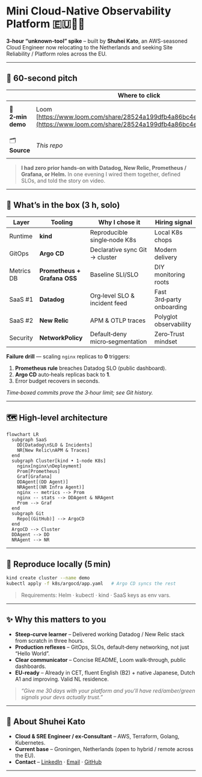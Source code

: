 # Mini Cloud-Native Observability Platform 🇪🇺🏃‍♂️

**3-hour “unknown-tool” spike** – built by **Shuhei Kato**, an AWS-seasoned Cloud Engineer now relocating to the Netherlands and seeking Site Reliability / Platform roles across the EU.

---

## 🚀 60-second pitch

|                   | Where to click                                                                                                                  | Why it matters                                     |
| ----------------- | ------------------------------------------------------------------------------------------------------------------------------- | -------------------------------------------------- |
| 🎥 **2‑min demo** | Loom [https://www.loom.com/share/28524a199dfb4a86bc4ed46723af5f14](https://www.loom.com/share/28524a199dfb4a86bc4ed46723af5f14) | Live failure‑injection ➜ auto‑healing ➜ dashboards |
| 🗂 **Source**     | *This repo*                                                                                                                     | IaC, GitOps, Helm, NetworkPolicy                   |

> **I had zero prior hands‑on with Datadog, New Relic, Prometheus / Grafana, or Helm.**
> In one evening I wired them together, defined SLOs, and told the story on video.

---

## 🧩 What’s in the box (3 h, solo)

| Layer      | Tooling                      | Why I chose it                  | Hiring signal             |
| ---------- | ---------------------------- | ------------------------------- | ------------------------- |
| Runtime    | **kind**                     | Reproducible single‑node K8s    | Local K8s chops           |
| GitOps     | **Argo CD**                  | Declarative sync Git → cluster  | Modern delivery           |
| Metrics DB | **Prometheus + Grafana OSS** | Baseline SLI/SLO                | DIY monitoring roots      |
| SaaS #1    | **Datadog**                  | Org‑level SLO & incident feed   | Fast 3rd‑party onboarding |
| SaaS #2    | **New Relic**                | APM & OTLP traces               | Polyglot observability    |
| Security   | **NetworkPolicy**            | Default‑deny micro‑segmentation | Zero‑Trust mindset        |

**Failure drill** — scaling `nginx` replicas to **0** triggers:

1. **Prometheus rule** breaches Datadog SLO (public dashboard).
2. **Argo CD** auto‑heals replicas back to **1**.
3. Error budget recovers in seconds.

*Time‑boxed commits prove the 3‑hour limit; see Git history.*

---

## 🗺 High‑level architecture

```mermaid
flowchart LR
  subgraph SaaS
    DD[Datadog\nSLO & Incidents]
    NR[New Relic\nAPM & Traces]
  end
  subgraph Cluster[kind • 1-node K8s]
    nginx[nginx\nDeployment]
    Prom[Prometheus]
    Graf[Grafana]
    DDAgent[(DD Agent)]
    NRAgent[(NR Infra Agent)]
    nginx -- metrics --> Prom
    nginx -- stats --> DDAgent & NRAgent
    Prom --> Graf
  end
  subgraph Git
    Repo[(GitHub)] --> ArgoCD
  end
  ArgoCD --> Cluster
  DDAgent --> DD
  NRAgent --> NR
```

---

## 🔄 Reproduce locally (5 min)

```bash
kind create cluster --name demo
kubectl apply -f k8s/argocd/app.yaml   # Argo CD syncs the rest
```

> Requirements: Helm · kubectl · kind · SaaS keys as env vars.

---

## ✨ Why this matters to you

* **Steep‑curve learner** – Delivered working Datadog / New Relic stack from scratch in three hours.
* **Production reflexes** – GitOps, SLOs, default‑deny networking, not just “Hello World”.
* **Clear communicator** – Concise README, Loom walk‑through, public dashboards.
* **EU‑ready** – Already in CET, fluent English (B2) + native Japanese, Dutch A1 and improving. Valid NL residence.

> *“Give me 30 days with your platform and you’ll have red/amber/green signals your devs actually trust.”*

---

## 📇 About Shuhei Kato

* **Cloud & SRE Engineer / ex‑Consultant** – AWS, Terraform, Golang, Kubernetes.
* **Current base** – Groningen, Netherlands (open to hybrid / remote across the EU).
* **Contact** – [LinkedIn](https://www.linkedin.com/in/your-profile) · [Email](mailto:kshu.1017@gmail.com) · [GitHub](https://github.com/kshukshu)

---
